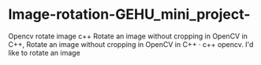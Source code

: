 # Image-rotation-GEHU_mini_project-
Opencv rotate image c++ Rotate an image without cropping in OpenCV in C++, Rotate an image without cropping in OpenCV in C++ · c++ opencv. I'd like to rotate an image
